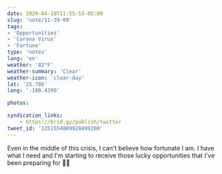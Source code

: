 ```yaml
---
date: 2020-04-18T11:55:53-05:00
slug: 'note/11-39-09'
tags:
- 'Opportunities'
- 'Corona Virus'
- 'Fortune'
type: 'notes'
lang: 'en'
weather: '82°F'
weather-summary: 'Clear'
weather-icon: 'clear-day'
lat: '25.786'
long: '-100.4399'

photos:

syndication_links:
    - https://brid.gy/publish/twitter
tweet_id: '1251554889928499200'
---
```

Even in the middle of this crisis, I can't believe how fortunate I am. I have what I need and I'm starting to receive those lucky opportunities that I've been preparing for 🙌🏼

  